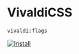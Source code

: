 # VivaldiCSS

`vivaldi:flags`

[![Install](https://github.com/user-attachments/assets/35e390a5-8fb7-436a-ae1e-af18b3bd36b0)](https://youtu.be/HQh9hLHVdrQ)
